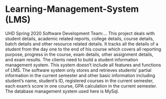 # Learning-Management-System (LMS)
UHD Spring 2020 Software Development Team:... 
This project deals with student details, academic related reports, college details, course details, batch details and other resource related details. It tracks all the details of a student from the day one to the end of his course which covers all reporting purpose, progress in the course, exam details, other assignment details, and exam results. 
The clients need to build a student information management system. This system doesn’t include all features and functions of LMS. The software system only stores and retrieves students’ partial information in the current semester and other basic information including student’s name, student’s ID, registered courses in the current semester, each exam’s score in one course, GPA calculation in the current semester. 
The database management system used here is MySql.
